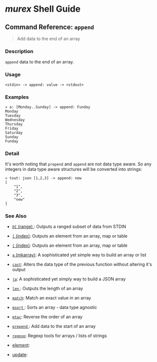 # _murex_ Shell Guide

## Command Reference: `append`

> Add data to the end of an array

### Description

`append` data to the end of an array.

### Usage

    <stdin> -> append: value -> <stdout>

### Examples

    » a: [Monday..Sunday] -> append: Funday
    Monday
    Tuesday
    Wednesday
    Thursday
    Friday
    Saturday
    Sunday
    Funday

### Detail

It's worth noting that `prepend` and `append` are not data type aware. So 
any integers in data type aware structures will be converted into strings:

    » tout: json [1,2,3] -> append: new 
    [
        "1",
        "2",
        "3",
        "new"
    ]

### See Also

* [`@[` (range) ](../commands/range.md):
  Outputs a ranged subset of data from STDIN
* [`[` (index)](../commands/index.md):
  Outputs an element from an array, map or table
* [`[` (index)](../commands/index.md):
  Outputs an element from an array, map or table
* [`a` (mkarray)](../commands/a.md):
  A sophisticated yet simple way to build an array or list
* [`cast`](../commands/cast.md):
  Alters the data type of the previous function without altering it's output
* [`ja`](../commands/ja.md):
  A sophisticated yet simply way to build a JSON array
* [`len` ](../commands/len.md):
  Outputs the length of an array
* [`match`](../commands/match.md):
  Match an exact value in an array
* [`msort` ](../commands/msort.md):
  Sorts an array - data type agnostic
* [`mtac`](../commands/mtac.md):
  Reverse the order of an array
* [`prepend` ](../commands/prepend.md):
  Add data to the start of an array
* [`regexp`](../commands/regexp.md):
  Regexp tools for arrays / lists of strings
* [element](../commands/element.md):
  
* [update](../commands/update.md):
  